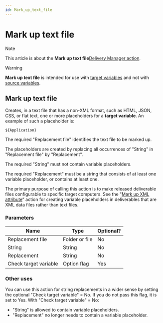 ```yaml
---
id: Mark_up_text_file
---
```


# Mark up text file



> [!NOTE]
> This article is about the **Mark up text file**[Delivery Manager action](/docs/Continuous%20delivery/Delivery%20Manager%20actions%20by%20name).

> [!WARNING]
> **Mark up text file** is intended for use with [target variables](/docs/Continuous%20delivery/USoft%20Delivery%20Manager%20by%20concept/Target%20variables%20in%20UDeliver.md) and not with [source variables](/docs/Continuous%20delivery/USoft%20Delivery%20Manager%20by%20concept/Source%20variables%20in%20UDeliver.md).

## **Mark up text file**

Creates, in a text file that has a non-XML format, such as HTML, JSON, CSS, or flat text, one or more placeholders for a **target variable**. An example of such a placeholder is:

```
${Application}
```

The required "Replacement file" identifies the text file to be marked up.

The placeholders are created by replacing all occurrences of "String" in "Replacement file" by "Replacement".

The required "String" must not contain variable placeholders.

The required "Replacement" must be a string that consists of at least one variable placeholder, or contains at least one.

The primary purpose of calling this action is to make released deliverable files configurable to specific target computers. See the "[Mark up XML attribute](/docs/Continuous%20delivery/Delivery%20Manager%20actions%20by%20name/Mark%20up%20XML%20attribute.md)” action for creating variable placeholders in deliverables that are XML data files rather than text files.

### Parameters

|**Name**|**Type**|**Optional?**|
|--------|--------|--------|
|Replacement file|Folder or file|No      |
|String  |String  |No      |
|Replacement|String  |No      |
|Check target variable|Option flag|Yes     |



### Other uses

You can use this action for string replacements in a wider sense by setting the optional "Check target variable" = No. If you do not pass this flag, it is set to Yes.
With "Check target variable" = No:

- "String" is allowed to contain variable placeholders.
- "Replacement" no longer needs to contain a variable placeholder.